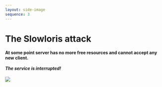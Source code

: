```yaml
---
layout: side-image
sequence: 3
---
```


<main>
  <h1>The Slowloris attack</h1>
  <h4>
    At some point server has no more free resources and cannot accept any new client.
    <br/><br/>
    <em>The service is interrupted!</em>
  </h4>
</main>

<img src="/the-tale-of-avoiding-a-time-based-ddos-attack-in-nodejs/slowloris-3.png" class="side"/>
